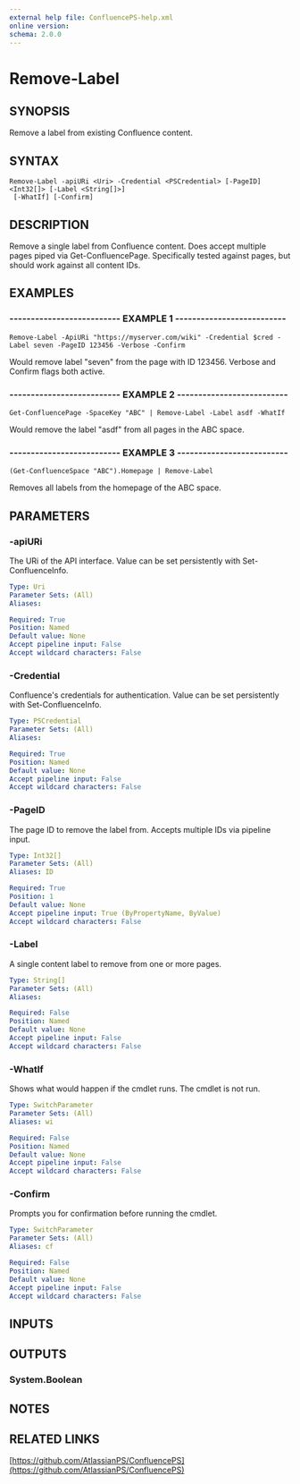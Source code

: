 ```yaml
---
external help file: ConfluencePS-help.xml
online version:
schema: 2.0.0
---
```


# Remove-Label

## SYNOPSIS
Remove a label from existing Confluence content.

## SYNTAX

```
Remove-Label -apiURi <Uri> -Credential <PSCredential> [-PageID] <Int32[]> [-Label <String[]>]
 [-WhatIf] [-Confirm]
```

## DESCRIPTION
Remove a single label from Confluence content.
Does accept multiple pages piped via Get-ConfluencePage.
Specifically tested against pages, but should work against all content IDs.

## EXAMPLES

### -------------------------- EXAMPLE 1 --------------------------
```
Remove-Label -ApiURi "https://myserver.com/wiki" -Credential $cred -Label seven -PageID 123456 -Verbose -Confirm
```

Would remove label "seven" from the page with ID 123456.
Verbose and Confirm flags both active.

### -------------------------- EXAMPLE 2 --------------------------
```
Get-ConfluencePage -SpaceKey "ABC" | Remove-Label -Label asdf -WhatIf
```

Would remove the label "asdf" from all pages in the ABC space.

### -------------------------- EXAMPLE 3 --------------------------
```
(Get-ConfluenceSpace "ABC").Homepage | Remove-Label
```

Removes all labels from the homepage of the ABC space.

## PARAMETERS

### -apiURi
The URi of the API interface.
Value can be set persistently with Set-ConfluenceInfo.

```yaml
Type: Uri
Parameter Sets: (All)
Aliases:

Required: True
Position: Named
Default value: None
Accept pipeline input: False
Accept wildcard characters: False
```

### -Credential
Confluence's credentials for authentication.
Value can be set persistently with Set-ConfluenceInfo.

```yaml
Type: PSCredential
Parameter Sets: (All)
Aliases:

Required: True
Position: Named
Default value: None
Accept pipeline input: False
Accept wildcard characters: False
```

### -PageID
The page ID to remove the label from.
Accepts multiple IDs via pipeline input.

```yaml
Type: Int32[]
Parameter Sets: (All)
Aliases: ID

Required: True
Position: 1
Default value: None
Accept pipeline input: True (ByPropertyName, ByValue)
Accept wildcard characters: False
```

### -Label
A single content label to remove from one or more pages.

```yaml
Type: String[]
Parameter Sets: (All)
Aliases:

Required: False
Position: Named
Default value: None
Accept pipeline input: False
Accept wildcard characters: False
```

### -WhatIf
Shows what would happen if the cmdlet runs.
The cmdlet is not run.

```yaml
Type: SwitchParameter
Parameter Sets: (All)
Aliases: wi

Required: False
Position: Named
Default value: None
Accept pipeline input: False
Accept wildcard characters: False
```

### -Confirm
Prompts you for confirmation before running the cmdlet.

```yaml
Type: SwitchParameter
Parameter Sets: (All)
Aliases: cf

Required: False
Position: Named
Default value: None
Accept pipeline input: False
Accept wildcard characters: False
```

## INPUTS

## OUTPUTS

### System.Boolean

## NOTES

## RELATED LINKS

[https://github.com/AtlassianPS/ConfluencePS](https://github.com/AtlassianPS/ConfluencePS)

